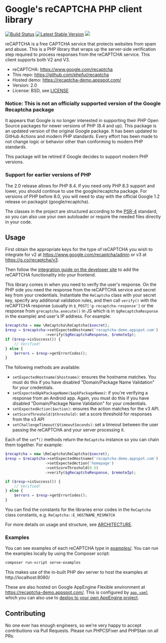 # Google's reCAPTCHA PHP client library

[![Build Status](https://github.com/phpfui/recaptcha/actions/workflows/php.yml/badge.svg)](https://github.com/phpfui/recaptcha/actions)
[![Latest Stable Version](https://img.shields.io/packagist/v/phpfui/recaptcha.svg)](https://packagist.org/packages/phpfui/recaptcha)
![](https://img.shields.io/badge/PHPStan-level%205-brightgreen.svg?style=flat)

reCAPTCHA is a free CAPTCHA service that protects websites from spam and abuse. This is a PHP library that wraps up the server-side verification step required to process responses from the reCAPTCHA service. This client supports both V2 and V3.

- reCAPTCHA: https://www.google.com/recaptcha
- This repo: https://github.com/phpfui/recaptcha
- Hosted demo: https://recaptcha-demo.appspot.com/
- Version: 2.0
- License: BSD, see [LICENSE](LICENSE)

### Notice: This is not an officially supported version of the Google Recaptcha package

It appears that Google is no longer interested in supporting their PHP Open Source packages for newer versions of PHP (8.4 and up). This package is an updated version of the original Google package. It has been updated to GitHub Actions and modern PHP standards. Every effort has been made to not change logic or behavior other than conforming to modern PHP standards.

This package will be retired if Google decides to support modern PHP versions.

### Support for earlier versions of PHP

The 2.0 release allows for PHP 8.4. If you need only PHP 8.3 support and lower, you should continue to use the google/recaptcha package. For versions of PHP before 8.0, you will need to stay with the official Google 1.2 release on packagist (google/recaptcha).

The classes in the project are structured according to the [PSR-4](https://www.php-fig.org/psr/psr-4/) standard, so you can also use your own autoloader or require the needed files directly in your code.

## Usage

First obtain the appropriate keys for the type of reCAPTCHA you wish to integrate for v2 at https://www.google.com/recaptcha/admin or v3 at https://g.co/recaptcha/v3.

Then follow the [integration guide on the developer site](https://developers.google.com/recaptcha/intro) to add the reCAPTCHA functionality into your frontend.

This library comes in when you need to verify the user's response. On the PHP side you need the response from the reCAPTCHA service and secret key from your credentials. Instantiate the `ReCaptcha` class with your secret key, specify any additional validation rules, and then call `verify()` with the reCAPTCHA response (usually in `$_POST['g-recaptcha-response']` or the response from `grecaptcha.execute()` in JS which is in `$gRecaptchaResponse` in the example) and user's IP address. For example:

```php
$recaptcha = new \ReCaptcha\ReCaptcha($secret);
$resp = $recaptcha->setExpectedHostname('recaptcha-demo.appspot.com')
                  ->verify($gRecaptchaResponse, $remoteIp);
if ($resp->isSuccess()) {
    // Verified!
} else {
    $errors = $resp->getErrorCodes();
}
```

The following methods are available:

- `setExpectedHostname($hostname)`: ensures the hostname matches. You must do
  this if you have disabled "Domain/Package Name Validation" for your
  credentials.
- `setExpectedApkPackageName($apkPackageName)`: if you're verifying a response
  from an Android app. Again, you must do this if you have disabled
  "Domain/Package Name Validation" for your credentials.
- `setExpectedAction($action)`: ensures the action matches for the v3 API.
- `setScoreThreshold($threshold)`: set a score threshold for responses from the
  v3 API
- `setChallengeTimeout($timeoutSeconds)`: set a timeout between the user passing
  the reCAPTCHA and your server processing it.

Each of the `set`\*`()` methods return the `ReCaptcha` instance so you can chain them together. For example:

```php
$recaptcha = new \ReCaptcha\ReCaptcha($secret);
$resp = $recaptcha->setExpectedHostname('recaptcha-demo.appspot.com')
                  ->setExpectedAction('homepage')
                  ->setScoreThreshold(0.5)
                  ->verify($gRecaptchaResponse, $remoteIp);

if ($resp->isSuccess()) {
    // Verified!
} else {
    $errors = $resp->getErrorCodes();
}
```

You can find the constants for the libraries error codes in the `ReCaptcha` class constants, e.g. `ReCaptcha::E_HOSTNAME_MISMATCH`

For more details on usage and structure, see [ARCHITECTURE](ARCHITECTURE.md).

### Examples

You can see examples of each reCAPTCHA type in [examples/](examples/). You can run the examples locally by using the Composer script:

```sh
composer run-script serve-examples
```

This makes use of the in-built PHP dev server to host the examples at http://localhost:8080/

These are also hosted on Google AppEngine Flexible environment at https://recaptcha-demo.appspot.com/. This is configured by [`app.yaml`](./app.yaml) which you can also use to [deploy to your own AppEngine project](https://cloud.google.com/appengine/docs/flexible/php/download).

## Contributing

No one ever has enough engineers, so we're very happy to accept contributions via Pull Requests. Please run PHPCSFixer and PHPStan on all PRs.